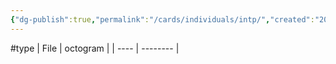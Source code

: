 ```yaml
---
{"dg-publish":true,"permalink":"/cards/individuals/intp/","created":"2023-04-29T12:08:29.265+02:00","updated":"2023-04-29T12:08:35.805+02:00"}
---
```


#type
| File | octogram |
| ---- | -------- |


<script src="https://utteranc.es/client.js"  
        repo="Heart4sides/Comment_Section"
        issue-term="pathname"
        theme="github-dark-orange"
        crossorigin="anonymous"
        async> 
</script>
